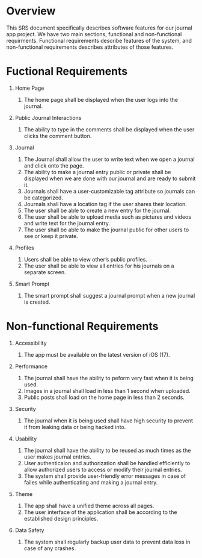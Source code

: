 # Overview

This SRS document specifically describes software features for our journal app project.
We have two main sections, functional and non-functional requirments. Functional requirements
describe features of the system, and non-functional requirements describes attributes of those features.

# Fuctional Requirements

1. Home Page
    1. The home page shall be displayed when the user logs into the journal.

2. Public Journal Interactions
    1. The ability to type in the comments shall be displayed when the user clicks the comment button.

3. Journal
    1. The Journal shall allow the user to write text when we open a journal and click onto the page.
    2. The ability to make a journal entry public or private shall be displayed when we are done with our journal and are ready to submit it.
    3. Journals shall have a user-customizable tag attribute so journals can be categorized.
    4. Journals shall have a location tag if the user shares their location.
    5. The user shall be able to create a new entry for the journal.
    6. The user shall be able to upload media such as pictures and videos and write text for the journal entry.
    7. The user shall be able to make the journal public for other users to see or keep it private.

4. Profiles
    1. Users shall be able to view other’s public profiles.
    2. The user shall be able to view all entries for his journals on a separate screen.

5. Smart Prompt
    1. The smart prompt shall suggest a journal prompt when a new journal is created.

# Non-functional Requirements

1. Accessibility
    1. The app must be available on the latest version of iOS (17).

2. Performance
    1. The journal shall have the ability to peform very fast when it is being used.
    2. Images in a journal shall load in less than 1 second when uploaded.
    3. Public posts shall load on the home page in less than 2 seconds.

3. Security
    1. The journal when it is being used shall have high security to prevent it from leaking data or being hacked into.

4. Usability
    1. The journal shall have the ability to be reused as much times as the user makes journal entries.
    2. User authenticaion and authorization shall be handled efficiently to allow authorized users to access or modify their journal entries.
    2. The system shall provide user-friendly error messages in case of failes while authenticating and making a journal entry.

5. Theme
    1. The app shall have a unified theme across all pages.
    2. The user interface of the application shall be according to the established design principles.

6. Data Safety
    1. The system shall regularly backup user data to prevent data loss in case of any crashes.
